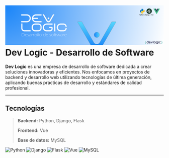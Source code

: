 # ![Logo](bannerdev.png) Dev Logic - Desarrollo de Software

**Dev Logic** es una empresa de desarrollo de software dedicada a crear soluciones innovadoras y eficientes. Nos enfocamos en proyectos de backend y desarrollo web utilizando tecnologías de última generación, aplicando buenas prácticas de desarrollo y estándares de calidad profesional.

---

## Tecnologías
> <p><strong>Backend:</strong> Python, Django, Flask</p>
> <p><strong>Frontend:</strong> Vue</p>
> <p><strong>Base de datos:</strong> MySQL</p>
<p>
  <img src="https://img.shields.io/badge/Python-3.11-blue?logo=python&logoColor=white" alt="Python" />
  <img src="https://img.shields.io/badge/Django-4.2-brightgreen?logo=django&logoColor=white" alt="Django" />
  <img src="https://img.shields.io/badge/Flask-3.1.2-lightgrey?logo=flask&logoColor=black" alt="Flask" />
  <img src="https://img.shields.io/badge/Vue.js-3.3-brightgreen?logo=vue.js&logoColor=white" alt="Vue" />
  <img src="https://img.shields.io/badge/MySQL-8.0-blue?logo=mysql&logoColor=white" alt="MySQL" />
</p>
